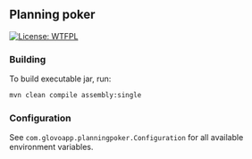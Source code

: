 ## Planning poker

[![License: WTFPL](https://img.shields.io/badge/License-WTFPL-red.svg)](http://www.wtfpl.net/txt/copying/)

### Building

To build executable jar, run:

```bash
mvn clean compile assembly:single
```

### Configuration

See `com.glovoapp.planningpoker.Configuration` for all available environment variables.